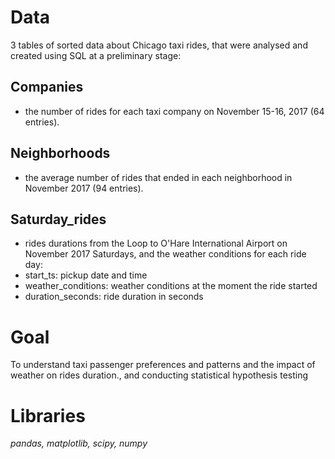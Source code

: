 # Data
3 tables of sorted data about Chicago taxi rides, that were analysed and created using SQL at a preliminary stage:

## Companies
- the number of rides for each taxi company on November 15-16, 2017 (64 entries).

## Neighborhoods
- the average number of rides that ended in each neighborhood in November 2017 (94 entries).

## Saturday_rides

- rides durations from the Loop to O'Hare International Airport on November 2017 Saturdays, and the weather conditions for each ride day:
- start_ts: pickup date and time
- weather_conditions: weather conditions at the moment the ride started
- duration_seconds: ride duration in seconds

# Goal
To understand taxi passenger preferences and patterns and the impact of weather on rides duration., and conducting statistical hypothesis testing

# Libraries
*pandas, matplotlib, scipy, numpy*
